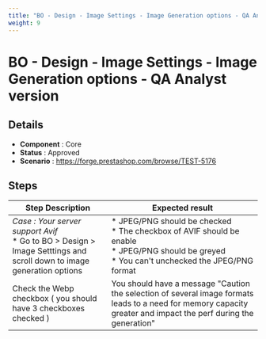 ```yaml
---
title: "BO - Design - Image Settings - Image Generation options - QA Analyst version"
weight: 9
---
```


# BO - Design - Image Settings - Image Generation options - QA Analyst version
## Details
* **Component** : Core
* **Status** : Approved
* **Scenario** : https://forge.prestashop.com/browse/TEST-5176

## Steps
| Step Description | Expected result |
| ----- | ----- |
| *Case : Your server support Avif* <br> * Go to BO > Design > Image Setttings and scroll down to image generation options | * JPEG/PNG should be checked <br> * The checkbox of AVIF should be enable<br> * JPEG/PNG should be greyed <br> * You can't unchecked the JPEG/PNG format |
| Check the Webp checkbox ( you should have 3 checkboxes checked ) | You should have a message "Caution the selection of several image formats leads to a need for memory capacity greater and impact the perf during the generation" |
